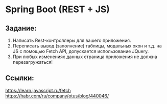 # Spring Boot (REST + JS)

## Задание:
1. Написать Rest-контроллеры для вашего приложения.
2. Переписать вывод (заполнение) таблицы, модальных окон и т.д. на JS c помощью Fetch API, допускается использование JQuery.
3. При любых изменениях данных страница приложения не должна перезагружаться!

## Ссылки:
https://learn.javascript.ru/fetch
https://habr.com/ru/company/otus/blog/440046/
